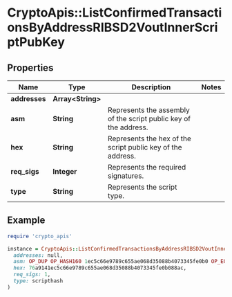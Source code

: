 # CryptoApis::ListConfirmedTransactionsByAddressRIBSD2VoutInnerScriptPubKey

## Properties

| Name | Type | Description | Notes |
| ---- | ---- | ----------- | ----- |
| **addresses** | **Array&lt;String&gt;** |  |  |
| **asm** | **String** | Represents the assembly of the script public key of the address. |  |
| **hex** | **String** | Represents the hex of the script public key of the address. |  |
| **req_sigs** | **Integer** | Represents the required signatures. |  |
| **type** | **String** | Represents the script type. |  |

## Example

```ruby
require 'crypto_apis'

instance = CryptoApis::ListConfirmedTransactionsByAddressRIBSD2VoutInnerScriptPubKey.new(
  addresses: null,
  asm: OP_DUP OP_HASH160 1ec5c66e9789c655ae068d35088b4073345fe0b0 OP_EQUALVERIFY OP_CHECKSIG,
  hex: 76a9141ec5c66e9789c655ae068d35088b4073345fe0b088ac,
  req_sigs: 1,
  type: scripthash
)
```

